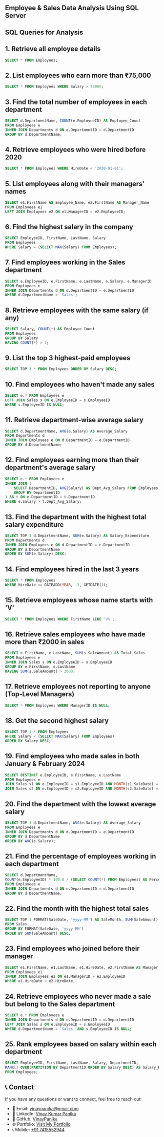 ## Employee & Sales Data Analysis Using SQL Server

## SQL Queries for Analysis

## 1. Retrieve all employee details
```sql
SELECT * FROM Employees;
```

## 2. List employees who earn more than ₹75,000
```sql
SELECT * FROM Employees WHERE Salary > 75000;
```

## 3. Find the total number of employees in each department
```sql
SELECT d.DepartmentName, COUNT(e.EmployeeID) AS Employee_Count 
FROM Employees e
INNER JOIN Departments d ON e.DepartmentID = d.DepartmentID
GROUP BY d.DepartmentName;
```

## 4. Retrieve employees who were hired before 2020
```sql
SELECT * FROM Employees WHERE HireDate < '2020-01-01';
```

## 5. List employees along with their managers' names
```sql
SELECT e1.FirstName AS Employee_Name, e2.FirstName AS Manager_Name 
FROM Employees e1
LEFT JOIN Employees e2 ON e1.ManagerID = e2.EmployeeID;
```

## 6. Find the highest salary in the company
```sql
SELECT EmployeeID, FirstName, LastName, Salary 
FROM Employees
WHERE Salary = (SELECT MAX(Salary) FROM Employees);
```

## 7. Find employees working in the Sales department
```sql
SELECT e.EmployeeID, e.FirstName, e.LastName, e.Salary, e.ManagerID 
FROM Employees e
INNER JOIN Departments d ON d.DepartmentID = e.DepartmentID
WHERE d.DepartmentName = 'Sales';
```

## 8. Retrieve employees with the same salary (if any)
```sql
SELECT Salary, COUNT(*) AS Employee_Count 
FROM Employees
GROUP BY Salary
HAVING COUNT(*) > 1;
```

## 9. List the top 3 highest-paid employees
```sql
SELECT TOP 3 * FROM Employees ORDER BY Salary DESC;
```

## 10. Find employees who haven't made any sales
```sql
SELECT e.* FROM Employees e
LEFT JOIN Sales s ON e.EmployeeID = s.EmployeeID
WHERE s.EmployeeID IS NULL;
```

## 11. Retrieve department-wise average salary
```sql
SELECT d.DepartmentName, AVG(e.Salary) AS Average_Salary 
FROM Departments d
INNER JOIN Employees e ON d.DepartmentID = e.DepartmentID
GROUP BY d.DepartmentName;
```

## 12. Find employees earning more than their department's average salary
```sql
SELECT e.* FROM Employees e
INNER JOIN (
    SELECT DepartmentID, AVG(Salary) AS Dept_Avg_Salary FROM Employees
    GROUP BY DepartmentID
) AS t ON e.DepartmentID = t.DepartmentID
WHERE e.Salary > t.Dept_Avg_Salary;
```

## 13. Find the department with the highest total salary expenditure
```sql
SELECT TOP 1 d.DepartmentName, SUM(e.Salary) AS Salary_Expenditure
FROM Departments d
INNER JOIN Employees e ON d.DepartmentID = e.DepartmentID
GROUP BY d.DepartmentName
ORDER BY SUM(e.Salary) DESC;
```

## 14. Find employees hired in the last 3 years
```sql
SELECT * FROM Employees 
WHERE HireDate >= DATEADD(YEAR, -3, GETDATE());
```

## 15. Retrieve employees whose name starts with 'V'
```sql
SELECT * FROM Employees WHERE FirstName LIKE 'V%';
```

## 16. Retrieve sales employees who have made more than ₹2000 in sales
```sql
SELECT e.FirstName, e.LastName, SUM(s.SaleAmount) AS Total_Sales
FROM Employees e
INNER JOIN Sales s ON e.EmployeeID = s.EmployeeID
GROUP BY e.FirstName, e.LastName
HAVING SUM(s.SaleAmount) > 2000;
```

## 17. Retrieve employees not reporting to anyone (Top-Level Managers)
```sql
SELECT * FROM Employees WHERE ManagerID IS NULL;
```

## 18. Get the second highest salary
```sql
SELECT TOP 1 * FROM Employees
WHERE Salary < (SELECT MAX(Salary) FROM Employees)
ORDER BY Salary DESC;
```

## 19. Find employees who made sales in both January & February 2024
```sql
SELECT DISTINCT e.EmployeeID, e.FirstName, e.LastName 
FROM Employees e
JOIN Sales s1 ON e.EmployeeID = s1.EmployeeID AND MONTH(s1.SaleDate) = 1
JOIN Sales s2 ON e.EmployeeID = s2.EmployeeID AND MONTH(s2.SaleDate) = 2;
```

## 20. Find the department with the lowest average salary
```sql
SELECT TOP 1 d.DepartmentName, AVG(e.Salary) AS Average_Salary 
FROM Employees e
INNER JOIN Departments d ON d.DepartmentID = e.DepartmentID
GROUP BY d.DepartmentName
ORDER BY AVG(e.Salary);
```

## 21. Find the percentage of employees working in each department
```sql
SELECT d.DepartmentName,
COUNT(e.EmployeeID) * 100.0 / (SELECT COUNT(*) FROM Employees) AS Percentage
FROM Employees e
INNER JOIN Departments d ON e.DepartmentID = d.DepartmentID
GROUP BY d.DepartmentName;
```

## 22. Find the month with the highest total sales
```sql
SELECT TOP 1 FORMAT(SaleDate, 'yyyy-MM') AS SaleMonth, SUM(SaleAmount) AS TotalSales
FROM Sales
GROUP BY FORMAT(SaleDate, 'yyyy-MM')
ORDER BY SUM(SaleAmount) DESC;
```

## 23. Find employees who joined before their manager
```sql
SELECT e1.FirstName, e1.LastName, e1.HireDate, e2.FirstName AS Manager, e2.HireDate AS Manager_Hire_Date
FROM Employees e1
INNER JOIN Employees e2 ON e1.ManagerID = e2.EmployeeID
WHERE e1.HireDate < e2.HireDate;
```

## 24. Retrieve employees who never made a sale but belong to the Sales department
```sql
SELECT e.* FROM Employees e
INNER JOIN Departments d ON e.DepartmentID = d.DepartmentID
LEFT JOIN Sales s ON e.EmployeeID = s.EmployeeID
WHERE d.DepartmentName = 'Sales' AND s.EmployeeID IS NULL;
```

## 25. Rank employees based on salary within each department
```sql
SELECT EmployeeID, FirstName, LastName, Salary, DepartmentID,
RANK() OVER(PARTITION BY DepartmentID ORDER BY Salary DESC) AS Salary_Ranking
FROM Employees;
```
## 📞 Contact

If you have any questions or want to connect, feel free to reach out:

- 📧 Email: [vinaypanika@gmail.com](mailto:vinaypanika@gmail.com)
- 💼 LinkedIn: [Vinay Kumar Panika](https://www.linkedin.com/in/vinaykumarpanika)
- 📂 GitHub: [VinayPanika](https://github.com/Vinaypanika)
- 🌐 Portfolio: [Visit My Portfolio](https://sites.google.com/view/vinaykumarpanika/home)
- 📞 Mobile: [+91 7415552944](tel:+917415552944)
